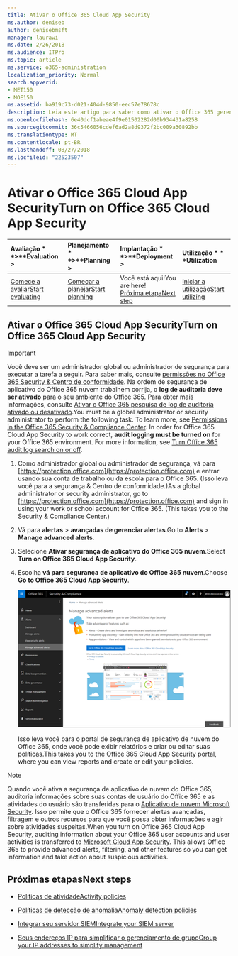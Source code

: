 ```yaml
---
title: Ativar o Office 365 Cloud App Security
ms.author: deniseb
author: denisebmsft
manager: laurawi
ms.date: 2/26/2018
ms.audience: ITPro
ms.topic: article
ms.service: o365-administration
localization_priority: Normal
search.appverid:
- MET150
- MOE150
ms.assetid: ba919c73-d021-404d-9850-eec57e78678c
description: Leia este artigo para saber como ativar o Office 365 gerenciamento avançado de segurança, possibilitada pela segurança de aplicativo de nuvem in Microsoft Azure.
ms.openlocfilehash: 6e40dcf1abeae4f9e01502282d00b934431a8258
ms.sourcegitcommit: 36c5466056cdef6ad2a8d9372f2bc009a30892bb
ms.translationtype: MT
ms.contentlocale: pt-BR
ms.lasthandoff: 08/27/2018
ms.locfileid: "22523507"
---
```

# <a name="turn-on-office-365-cloud-app-security"></a><span data-ttu-id="9d01b-103">Ativar o Office 365 Cloud App Security</span><span class="sxs-lookup"><span data-stu-id="9d01b-103">Turn on Office 365 Cloud App Security</span></span>
  
|<span data-ttu-id="9d01b-104">Avaliação * *\>**</span><span class="sxs-lookup"><span data-stu-id="9d01b-104">****Evaluation** \>**</span></span>|<span data-ttu-id="9d01b-105">Planejamento * *\>**</span><span class="sxs-lookup"><span data-stu-id="9d01b-105">****Planning** \>**</span></span>|<span data-ttu-id="9d01b-106">Implantação * *\>**</span><span class="sxs-lookup"><span data-stu-id="9d01b-106">****Deployment** \>**</span></span>|<span data-ttu-id="9d01b-107">Utilização \* \* \*</span><span class="sxs-lookup"><span data-stu-id="9d01b-107">****Utilization****</span></span>|
|:-----|:-----|:-----|:-----|
|[<span data-ttu-id="9d01b-108">Comece a avaliar</span><span class="sxs-lookup"><span data-stu-id="9d01b-108">Start evaluating</span></span>](office-365-cas-overview.md) <br/> |[<span data-ttu-id="9d01b-109">Começar a planejar</span><span class="sxs-lookup"><span data-stu-id="9d01b-109">Start planning</span></span>](get-ready-for-office-365-cas.md) <br/> |<span data-ttu-id="9d01b-110">Você está aqui!</span><span class="sxs-lookup"><span data-stu-id="9d01b-110">You are here!</span></span>  <br/> [<span data-ttu-id="9d01b-111">Próxima etapa</span><span class="sxs-lookup"><span data-stu-id="9d01b-111">Next step</span></span>](activity-policies-and-alerts.md) <br/> |[<span data-ttu-id="9d01b-112">Iniciar a utilização</span><span class="sxs-lookup"><span data-stu-id="9d01b-112">Start utilizing</span></span>](utilization-activities-for-ocas.md) <br/> |
  
## <a name="turn-on-office-365-cloud-app-security"></a><span data-ttu-id="9d01b-113">Ativar o Office 365 Cloud App Security</span><span class="sxs-lookup"><span data-stu-id="9d01b-113">Turn on Office 365 Cloud App Security</span></span>

> [!IMPORTANT]
> <span data-ttu-id="9d01b-p101">Você deve ser um administrador global ou administrador de segurança para executar a tarefa a seguir. Para saber mais, consulte [permissões no Office 365 Security &amp; Centro de conformidade](permissions-in-the-security-and-compliance-center.md). Na ordem de segurança de aplicativo do Office 365 nuvem trabalhem corrija, o **log de auditoria deve ser ativado** para o seu ambiente do Office 365. Para obter mais informações, consulte [Ativar o Office 365 pesquisa de log de auditoria ativado ou desativado](turn-audit-log-search-on-or-off.md).</span><span class="sxs-lookup"><span data-stu-id="9d01b-p101">You must be a global administrator or security administrator to perform the following task. To learn more, see [Permissions in the Office 365 Security &amp; Compliance Center](permissions-in-the-security-and-compliance-center.md). In order for Office 365 Cloud App Security to work correct, **audit logging must be turned on** for your Office 365 environment. For more information, see [Turn Office 365 audit log search on or off](turn-audit-log-search-on-or-off.md).</span></span> 
  
1. <span data-ttu-id="9d01b-p102">Como administrador global ou administrador de segurança, vá para [https://protection.office.com](https://protection.office.com) e entrar usando sua conta de trabalho ou da escola para o Office 365. (Isso leva você para a segurança &amp; Centro de conformidade.)</span><span class="sxs-lookup"><span data-stu-id="9d01b-p102">As a global administrator or security administrator, go to [https://protection.office.com](https://protection.office.com) and sign in using your work or school account for Office 365. (This takes you to the Security &amp; Compliance Center.)</span></span> 
    
2. <span data-ttu-id="9d01b-120">Vá para **alertas** \> **avançadas de gerenciar alertas**.</span><span class="sxs-lookup"><span data-stu-id="9d01b-120">Go to **Alerts** \> **Manage advanced alerts**.</span></span>
    
3. <span data-ttu-id="9d01b-121">Selecione **Ativar segurança de aplicativo do Office 365 nuvem**.</span><span class="sxs-lookup"><span data-stu-id="9d01b-121">Select **Turn on Office 365 Cloud App Security**.</span></span>
    
4. <span data-ttu-id="9d01b-122">Escolha **vá para segurança de aplicativo do Office 365 nuvem**.</span><span class="sxs-lookup"><span data-stu-id="9d01b-122">Choose **Go to Office 365 Cloud App Security**.</span></span>
    
    ![Na segurança &amp; Centro de conformidade, escolha gerenciar alertas avançadas para ir à segurança de aplicativo de nuvem do Office 365](media/958632d4-03e3-4ade-8e22-d5509db6fca7.png)
  
    <span data-ttu-id="9d01b-124">Isso leva você para o portal de segurança de aplicativo de nuvem do Office 365, onde você pode exibir relatórios e criar ou editar suas políticas.</span><span class="sxs-lookup"><span data-stu-id="9d01b-124">This takes you to the Office 365 Cloud App Security portal, where you can view reports and create or edit your policies.</span></span>
    
> [!NOTE]
> <span data-ttu-id="9d01b-p103">Quando você ativa a segurança de aplicativo de nuvem do Office 365, auditoria informações sobre suas contas de usuário do Office 365 e as atividades do usuário são transferidas para o [Aplicativo de nuvem Microsoft Security](https://aka.ms/whatiscas). Isso permite que o Office 365 fornecer alertas avançadas, filtragem e outros recursos para que você possa obter informações e agir sobre atividades suspeitas.</span><span class="sxs-lookup"><span data-stu-id="9d01b-p103">When you turn on Office 365 Cloud App Security, auditing information about your Office 365 user accounts and user activities is transferred to [Microsoft Cloud App Security](https://aka.ms/whatiscas). This allows Office 365 to provide advanced alerts, filtering, and other features so you can get information and take action about suspicious activities.</span></span> 
  
## <a name="next-steps"></a><span data-ttu-id="9d01b-127">Próximas etapas</span><span class="sxs-lookup"><span data-stu-id="9d01b-127">Next steps</span></span>

- [<span data-ttu-id="9d01b-128">Políticas de atividade</span><span class="sxs-lookup"><span data-stu-id="9d01b-128">Activity policies</span></span>](activity-policies-and-alerts.md)
    
- [<span data-ttu-id="9d01b-129">Políticas de detecção de anomalia</span><span class="sxs-lookup"><span data-stu-id="9d01b-129">Anomaly detection policies</span></span>](anomaly-detection-policies-in-ocas.md)
    
- [<span data-ttu-id="9d01b-130">Integrar seu servidor SIEM</span><span class="sxs-lookup"><span data-stu-id="9d01b-130">Integrate your SIEM server</span></span>](integrate-your-siem-server-with-office-365-cas.md)
    
- [<span data-ttu-id="9d01b-131">Seus endereços IP para simplificar o gerenciamento de grupo</span><span class="sxs-lookup"><span data-stu-id="9d01b-131">Group your IP addresses to simplify management</span></span>](group-your-ip-addresses-in-ocas.md)
    

